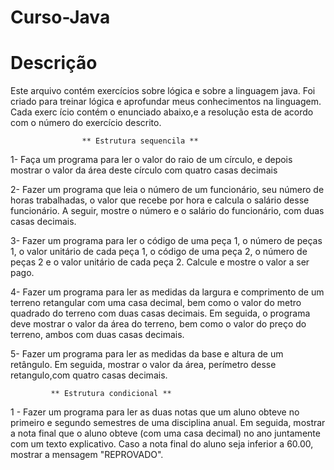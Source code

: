 
#  Curso-Java

# Descrição

Este arquivo contém exercícios sobre lógica e  sobre a linguagem java.
Foi criado para treinar lógica e aprofundar meus conhecimentos na linguagem.
Cada exerc ício contém o enunciado abaixo,e a resolução esta de acordo com o número do exercício descrito.

                    ** Estrutura sequencila **

1- Faça um programa para ler o valor do raio de um círculo, e depois mostrar o valor da área deste círculo com quatro 
casas decimais

2- Fazer um programa que leia o número de um funcionário, seu número de horas trabalhadas, o valor que recebe por 
hora e calcula o salário desse funcionário. A seguir, mostre o número e o salário do funcionário, com duas casas 
decimais.

3- Fazer um programa para ler o código de uma peça 1, o número de peças 1, o valor unitário de cada peça 1, o 
código de uma peça 2, o número de peças 2 e o valor unitário de cada peça 2. Calcule e mostre o valor a ser pago.

4- Fazer um programa para ler as medidas da largura e comprimento de um terreno retangular com uma 
casa decimal, bem como o valor do metro quadrado do terreno com duas casas decimais. Em seguida, 
o programa deve mostrar o valor da área do terreno, bem como o valor do preço do terreno, ambos com 
duas casas decimais.

5- Fazer um programa para ler as medidas da base e altura de um retângulo. Em seguida, mostrar o valor
da área, perímetro desse retangulo,com quatro casas decimais.


             ** Estrutura condicional **
             
 1            - Fazer um programa para ler as duas notas que um aluno obteve no primeiro e segundo semestres de 
uma disciplina anual. Em seguida, mostrar a nota final que o aluno obteve (com uma casa decimal) no 
ano juntamente com um texto explicativo. Caso a nota final do aluno seja inferior a 60.00, mostrar a 
mensagem "REPROVADO".
